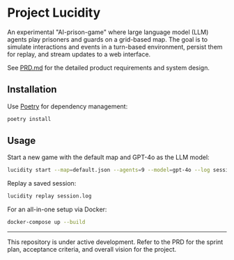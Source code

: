 # Project Lucidity

An experimental "AI-prison-game" where large language model (LLM) agents play prisoners and guards on a grid-based map. The goal is to simulate interactions and events in a turn-based environment, persist them for replay, and stream updates to a web interface.

See [PRD.md](PRD.md) for the detailed product requirements and system design.

## Installation

Use [Poetry](https://python-poetry.org/) for dependency management:

```bash
poetry install
```

## Usage

Start a new game with the default map and GPT-4o as the LLM model:

```bash
lucidity start --map=default.json --agents=9 --model=gpt-4o --log session.log
```

Replay a saved session:

```bash
lucidity replay session.log
```

For an all-in-one setup via Docker:

```bash
docker-compose up --build
```

---

This repository is under active development. Refer to the PRD for the sprint plan, acceptance criteria, and overall vision for the project.

